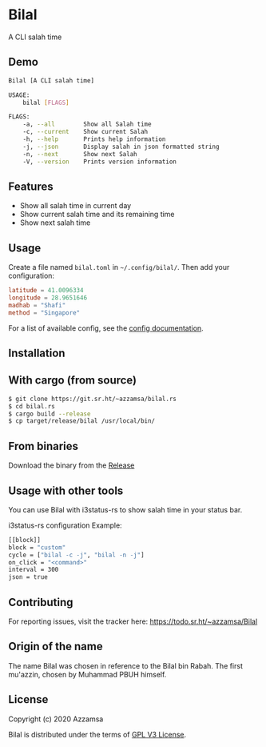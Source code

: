 # Bilal

A CLI salah time

## Demo

``` bash
Bilal [A CLI salah time]

USAGE:
    bilal [FLAGS]

FLAGS:
    -a, --all        Show all Salah time
    -c, --current    Show current Salah
    -h, --help       Prints help information
    -j, --json       Display salah in json formatted string
    -n, --next       Show next Salah
    -V, --version    Prints version information
```

## Features

- Show all salah time in current day
- Show current salah time and its remaining time
- Show next salah time

## Usage

Create a file named `bilal.toml` in `~/.config/bilal/`. Then add your
configuration:


``` toml
latitude = 41.0096334
longitude = 28.9651646
madhab = "Shafi"
method = "Singapore"
```

For a list of available config, see the [config documentation](doc/wiki.md#cofiguration).

## Installation

## With cargo (from source)

``` bash
$ git clone https://git.sr.ht/~azzamsa/bilal.rs
$ cd bilal.rs
$ cargo build --release
$ cp target/release/bilal /usr/local/bin/
```

## From binaries

Download the binary from the [Release](https://git.sr.ht/~azzamsa/bilal.rs/refs/)


## Usage with other tools

You can use Bilal with i3status-rs to show salah time in your status bar.

i3status-rs configuration Example:

``` bash
[[block]]
block = "custom"
cycle = ["bilal -c -j", "bilal -n -j"]
on_click = "<command>"
interval = 300
json = true
```
## Contributing

For reporting issues, visit the tracker here: https://todo.sr.ht/~azzamsa/Bilal

## Origin of the name

The name Bilal was chosen in reference to the Bilal bin Rabah. The first
mu'azzin, chosen by Muhammad PBUH himself.


## License

Copyright (c) 2020 Azzamsa

Bilal is distributed under the terms of [GPL V3 License](LICENSE).



